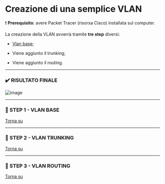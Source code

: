 # Creazione di una semplice VLAN

:heavy_exclamation_mark: **Prerequisito**: avere Packet Tracer (risorsa Cisco) installata sul computer.

La creazione della VLAN avverrà tramite **tre step** diversi:

  - [Vlan base](https://github.com/matteob2609/Packet-Tracer-creazione-VLAN#ghost-step-1---vlan-base);

  - Viene aggiunto il trunking;

  - Viene aggiunto il routing.

---

### :heavy_check_mark: RISULTATO FINALE

![image](https://user-images.githubusercontent.com/61114792/109317443-02386f80-784d-11eb-8fc5-6efd618fe54d.png)

---

### :ghost: STEP 1 - VLAN BASE

[Torna su](https://github.com/matteob2609/Packet-Tracer-creazione-VLAN#creazione-di-una-semplice-vlan)

---

### :ghost: STEP 2 - VLAN TRUNKING

[Torna su](https://github.com/matteob2609/Packet-Tracer-creazione-VLAN#creazione-di-una-semplice-vlan)

---

### :ghost: STEP 3 - VLAN ROUTING

[Torna su](https://github.com/matteob2609/Packet-Tracer-creazione-VLAN#creazione-di-una-semplice-vlan)
